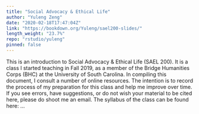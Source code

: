 ```yaml
---
title: "Social Advocacy & Ethical Life"
author: "Yuleng Zeng"
date: "2020-02-18T17:47:04Z"
link: "https://bookdown.org/Yuleng/sael200-slides/"
length_weight: "23.7%"
repo: "rstudio/yuleng"
pinned: false
---
```


This is an introduction to Social Advocacy & Ethical Life (SAEL 200). It is a class I started teaching in Fall 2019, as a member of the Bridge Humanities Corps (BHC) at the University of South Carolina. In compiling this document, I consult a number of online resources. The intention is to record the process of my preparation for this class and help me improve over time. If you see errors, have suggestions, or do not wish your material to be cited here, please do shoot me an email. The syllabus of the class can be found here: ...
